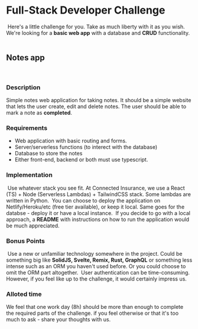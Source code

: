 # Full-Stack Developer Challenge
​
Here's a little challenge for you. Take as much liberty with it as you wish. We're looking for a **basic web app** with a database and **CRUD** functionality.
​
<br>
​
## Notes app
​
### Description
Simple notes web application for taking notes. It should be a simple website that lets the user create, edit and delete notes. The user should be able to mark a note as **completed**.
​
### Requirements
 - Web application with basic routing and forms.
 - Server/serverless functions (to interect with the database)
 - Database to store the notes
 - Either front-end, backend or both must use typescript.
​
​
### Implementation
​
Use whatever stack you see fit. At Connected Insurance, we use a React (TS) + Node (Serverless Lambdas) + TailwindCSS stack. Some lambdas are written in Python.
​
You can choose to deploy the application on Netlify/Heroku/etc (free tier available), or keep it local. Same goes for the databse - deploy it or have a local instance.
​
If you decide to go with a local approach, a **README** with instructions on how to run the application would be much appreciated.
​
​
### Bonus Points
​
Use a new or unfamiliar technology somewhere in the project. Could be something big like **SolidJS, Svelte, Remix, Rust, GraphQL** or something less intense such as an ORM you haven't used before. Or you could choose to omit the ORM part altogether.
​
User authentication can be time-consuming. However, if you feel like up to the challenge, it would certainly impress us.
​
​
### Alloted time
We feel that one work day (8h) should be more than enough to complete the required parts of the challenge. if you feel otherwise or that it's too much to ask - share your thoughts with us.
